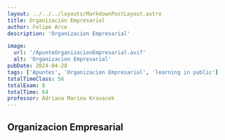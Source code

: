 ```yaml
---
layout: ../../../layouts/MarkdownPostLayout.astro
title: Organización Empresarial
author: Felipe Arce
description: 'Organizacion Empresarial'

image:
  url: '/ApunteOrganizacionEmpresarial.avif'
  alt: 'Organizacion Empresarial'
pubDate: 2024-04-28
tags: ['Apuntes', 'Organizacion Empresarial', 'learning in public']
totalTimeClass: 56
totalExam: 8
totalTime: 64
professor: Adriana Marina Kravacek 
---
```


## Organizacion Empresarial
